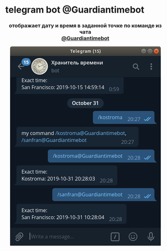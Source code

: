 
# telegram bot @Guardiantimebot
<h3 align="center"> отображает дату и время в заданной точке по команде из чата </br>
<a href="https://tlgg.ru/@Guardiantimebot">@Guardiantimebot</a></h3>
<p style="text-align: center;">
<img align="center" align="center" src="https://github.com/KunuTOK/time-telegramm-bot/blob/master/img/img1.png?raw=true">
</p> 
